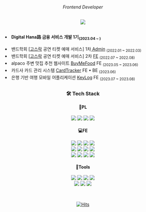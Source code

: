 <div align=center>
<!--   <h3>서예진 Suh Yejin👨‍💻</h3> -->
  <h6> Frontend Developer</h6>
<!--   <a href="">
	  <img src="https://img.shields.io/badge/Portfolio-FF3633?style=square&logo=notion&logoColor=white"/>
  </a> -->
  <a href="https://xezinprogrammer.tistory.com/">
	  <img src="https://img.shields.io/badge/Tistory-184D66?style=flat&logo=Telegraph&logoColor=white" />
  </a>
</div>
<h2></h2>

<div align=left>
<!--   <li>홍익대학교 컴퓨터공학과 <sub>(2018.03 ~ 2023.02)</sub></li> -->
  <li><b>Digital Hana路 금융 서비스 개발 1기<sub>(2023.04 ~ )</sub></b></li>
  <br>
  <li>
<!-- 	  홍익대학교 컴퓨터공학과  -->
	  밴드학회 [<a href="https://github.com/Gosrock">고스락</a> 공연 티켓 예매 서비스] 1차<a href="https://github.com/Gosrock/Ticket-Admin-21st"> Admin</a> <sub>(2022.01 ~ 2022.03)</sub></li>
  <li>
<!-- 	  홍익대학교 컴퓨터공학과 -->
	  밴드학회 [<a href="https://github.com/Gosrock">고스락</a> 공연 티켓 예매 서비스] 2차 <a href="https://github.com/Gosrock/Ticket-Front-22nd">FE</a> <sub>(2022.07 ~ 2022.08)</sub></li>
  <li>alpaco 주변 맛집 추천 웹사이트 <a href="https://github.com/buyMeFood-Project/buyMeFood">BuyMeFood</a> FE <sub>(2023.05 ~ 2023.06)</sub></li>
  <li>카드사 카드 관리 시스템 <a href="https://github.com/CardSystem/Server">CardTracker</a> FE • BE <sub>(2023.06)</sub></li>
  <li>은행 기반 여행 모바일 어플리케이션 <a href="https://github.com/hanaro-3rd/frontend">KeyLog</a> FE <sub>(2023.07 ~ 2023.08)</sub></li>
</div>
  <h2></h2>
  
 <div align="center"> 
	 <h3>🛠 Tech Stack </h3>

#### 📌PL	 
<img src="https://img.shields.io/badge/C-A8B9CC?style=flat&logo=C&logoColor=white"/>
<img src="https://img.shields.io/badge/C++-00599C?style=flat&logo=C%2B%2B&logoColor=white"/>
<img src="https://img.shields.io/badge/Python-3776AB?style=flat&logo=Python&logoColor=white"/>
<img src="https://img.shields.io/badge/Java-007396?style=flat&logo=Conda-Forge&logoColor=white" />
<br>

#### 💻FE
<img src="https://img.shields.io/badge/HTML5-E34F26?style=flat&logo=HTML5&logoColor=white" />
<img src="https://img.shields.io/badge/CSS3-1572B6?style=flat&logo=CSS3&logoColor=white" />
<img src="https://img.shields.io/badge/JavaScript-F7DF1E?style=flat&logo=JavaScript&logoColor=white" />
<img src="https://img.shields.io/badge/TypeScript-3178C6?style=flat&logo=typescript&logoColor=white">
<br>	
<img src="https://img.shields.io/badge/React-61DAFB?style=flat&logo=react&logoColor=black">
<img src="https://img.shields.io/badge/React Native-61DAFB?style=flat&logo=React&logoColor=black"/>
<!-- <img src="https://img.shields.io/badge/Storybook-FF4785?style=flat&logo=storybook&logoColor=white"> -->
	<img src="https://img.shields.io/badge/React Query-FF4154?style=flat&logo=reactquery&logoColor=white">
<img src="https://img.shields.io/badge/Recoil-121212?style=flat&logo=react&logoColor=white">
	<br>
	<img src="https://img.shields.io/badge/ESlint-4B32C3?style=flat&logo=eslint&logoColor=white">
<img src="https://img.shields.io/badge/Prettier-F7B93E?style=flat&logo=prettier&logoColor=white">
<!-- 	<img src="https://img.shields.io/badge/Spring-6DB33F?style=flat&logo=Spring&logoColor=white" /> -->
	<img src="https://img.shields.io/badge/Bootstrap-7952B3?style=flat&logo=Bootstrap&logoColor=white" />
<img src="https://img.shields.io/badge/styled components-DB7093?style=flat&logo=styled-components&logoColor=white"/>
<br>

#### 🧰Tools
<img src="https://img.shields.io/badge/Eclipse%20IDE-2C2255?style=flat&logo=EclipseIDE&logoColor=white" />
<img src="https://img.shields.io/badge/Visual%20Studio%20Code-007ACC?style=flat&logo=VisualStudioCode&logoColor=white" />
<img src="https://img.shields.io/badge/MySQL-4479A1?style=flat&logo=MySQL&logoColor=white" />
<img src="https://img.shields.io/badge/Android Studio-3DDC84?style=flat&logo=Android Studio&logoColor=white" />
<br>
<img src="https://img.shields.io/badge/Apache Tomcat-F8DC75?style=flat&logo=apachetomcat&logoColor=black"/>
<img src="https://img.shields.io/badge/GitHub-181717?style=flat&logo=GitHub&logoColor=white" />
<img src="https://img.shields.io/badge/Notion-eaeaea.svg?style=flat&logo=Notion&logoColor=white" />

<br>
<br>
<br>

[![Hits](https://hits.seeyoufarm.com/api/count/incr/badge.svg?url=https%3A%2F%2Fgithub.com%2FJordizzin&count_bg=%23EFC8C8&title_bg=%239E9E9E&icon=&icon_color=%23FFFFFF&title=hits&edge_flat=false)](https://hits.seeyoufarm.com)
</div>


<!-- ![](./profile-3d-contrib/profile-gitblock.svg) -->
